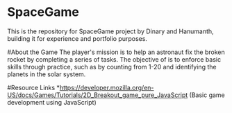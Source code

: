 # SpaceGame
This is the repository for SpaceGame project by Dinary and Hanumanth, building it for experience and portfolio purposes.

#About the Game
The player's mission is to help an astronaut fix the broken rocket by completing a series of tasks.
The objective of is to enforce basic skills through practice, such as by counting from 1-20 and identifying the planets in the solar system.  

#Resource Links
*https://developer.mozilla.org/en-US/docs/Games/Tutorials/2D_Breakout_game_pure_JavaScript (Basic game development using JavaScript)
